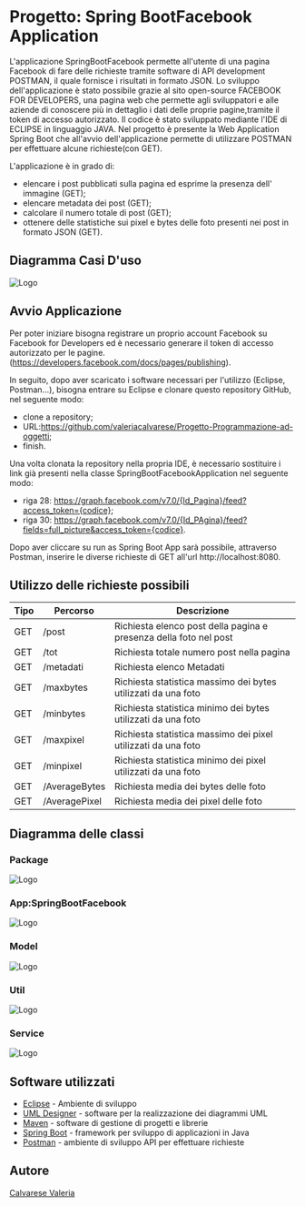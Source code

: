 # Progetto: Spring BootFacebook Application

L'applicazione SpringBootFacebook permette all'utente di una pagina Facebook di fare delle richieste tramite software di API development POSTMAN, il quale fornisce i risultati in formato JSON. Lo sviluppo dell'applicazione è stato possibile grazie al sito open-source FACEBOOK FOR DEVELOPERS, una pagina web che permette agli sviluppatori e alle aziende di conoscere più in dettaglio i dati delle proprie pagine,tramite il token di accesso autorizzato. Il codice è stato sviluppato mediante l'IDE di ECLIPSE in linguaggio JAVA. Nel progetto è presente la Web Application Spring Boot che all'avvio dell'applicazione permette di utilizzare POSTMAN per effettuare alcune richieste(con GET). 

L'applicazione è in grado di:
 * elencare i post pubblicati sulla pagina ed esprime la presenza dell' immagine (GET);
 * elencare metadata dei post (GET);
 * calcolare il numero totale di post (GET);
 * ottenere delle statistiche sui pixel e bytes delle foto presenti nei post in formato JSON (GET).
 
 ## Diagramma Casi D'uso
 ![Logo](https://github.com/valeriacalvarese/Progetto-Programmazione-ad-oggetti/blob/master/UML.ApplicazioneFacebook/NewModel%20Use%20Case%20Diagram.jpg)

## Avvio Applicazione
Per poter iniziare bisogna registrare un proprio account Facebook su Facebook for Developers ed è necessario generare il token di accesso autorizzato per le pagine. (https://developers.facebook.com/docs/pages/publishing).

In seguito, dopo aver scaricato i software necessari per l'utilizzo (Eclipse, Postman...), bisogna entrare su Eclipse e clonare questo repository GitHub, nel seguente modo:
 * clone a repository;
 * URL:https://github.com/valeriacalvarese/Progetto-Programmazione-ad-oggetti;
 * finish. 

Una volta clonata la repository nella propria IDE, è necessario sostituire i link già presenti nella classe SpringBootFacebookApplication nel seguente modo:
 * riga 28: https://graph.facebook.com/v7.0/{Id_Pagina}/feed?access_token={codice};
 * riga 30: https://graph.facebook.com/v7.0/{Id_PAgina}/feed?fields=full_picture&access_token={codice}.

Dopo aver cliccare su run as Spring Boot App sarà possibile, attraverso Postman, inserire le diverse richieste di GET all'url http://localhost:8080.

## Utilizzo delle richieste possibili

Tipo | Percorso | Descrizione
---- | ----- | -----
GET | /post | Richiesta elenco post della pagina e presenza della foto nel post
GET | /tot | Richiesta totale numero post nella pagina
GET | /metadati | Richiesta elenco Metadati
GET | /maxbytes | Richiesta statistica massimo dei bytes utilizzati da una foto
GET | /minbytes | Richiesta statistica minimo dei bytes utilizzati da una foto
GET | /maxpixel | Richiesta statistica massimo dei pixel utilizzati da una foto
GET | /minpixel | Richiesta statistica minimo dei pixel utilizzati da una foto
GET | /AverageBytes | Richiesta media dei bytes delle foto
GET | /AveragePixel | Richiesta media dei pixel delle foto

## Diagramma delle classi 
 ### Package
 ![Logo](https://github.com/valeriacalvarese/Progetto-Programmazione-ad-oggetti/blob/master/UML.ApplicazioneFacebook/Package%20Class%20Diagram.jpg)
 
 ### App:SpringBootFacebook
 ![Logo](https://github.com/valeriacalvarese/Progetto-Programmazione-ad-oggetti/blob/master/UML.ApplicazioneFacebook/hv.oop.SpringBootApplication%20Class%20Diagram.jpg)

### Model
![Logo](https://github.com/valeriacalvarese/Progetto-Programmazione-ad-oggetti/blob/master/UML.ApplicazioneFacebook/ModelClass%20Diagram.jpg)

### Util
![Logo](https://github.com/valeriacalvarese/Progetto-Programmazione-ad-oggetti/blob/master/UML.ApplicazioneFacebook/Util%20Class%20Diagram.jpg)

### Service
![Logo](https://github.com/valeriacalvarese/Progetto-Programmazione-ad-oggetti/blob/master/UML.ApplicazioneFacebook/Service%20Class%20Diagram.jpg)

## Software utilizzati
* [Eclipse](https://www.eclipse.org/downloads/) - Ambiente di sviluppo
* [UML Designer](http://www.umldesigner.org/) - software per la realizzazione dei diagrammi UML
* [Maven](https://maven.apache.org/) - software di gestione di progetti e librerie
* [Spring Boot](https://spring.io/projects/spring-boot) - framework per sviluppo di applicazioni in Java
* [Postman](https://www.postman.com/) - ambiente di sviluppo API per effettuare richieste


## Autore
[Calvarese Valeria](https://github.com/valeriacalvarese)





